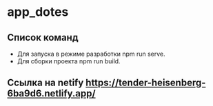 # app_dotes

## Список команд

- Для запуска в режиме разработки npm run serve.
- Для сборки проекта npm run build.

## Ссылка на netify https://tender-heisenberg-6ba9d6.netlify.app/
